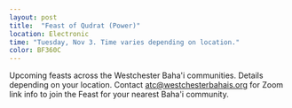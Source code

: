 ```yaml
---
layout: post
title:  "Feast of Qudrat (Power)"
location: Electronic
time: "Tuesday, Nov 3. Time varies depending on location."
color: BF360C
---
```

Upcoming feasts across the Westchester Baha'i communities. Details depending
on your location. Contact <atc@westchesterbahais.org> for Zoom link info to join
the Feast for your nearest Baha'i community.
